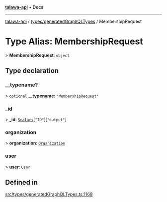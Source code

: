 [**talawa-api**](../../../README.md) • **Docs**

***

[talawa-api](../../../modules.md) / [types/generatedGraphQLTypes](../README.md) / MembershipRequest

# Type Alias: MembershipRequest

\> **MembershipRequest**: `object`

## Type declaration

### \_\_typename?

\> `optional` **\_\_typename**: `"MembershipRequest"`

### \_id

\> **\_id**: [`Scalars`](Scalars.md)\[`"ID"`\]\[`"output"`\]

### organization

\> **organization**: [`Organization`](Organization.md)

### user

\> **user**: [`User`](User.md)

## Defined in

[src/types/generatedGraphQLTypes.ts:1168](https://github.com/PalisadoesFoundation/talawa-api/blob/92443bb6a5ff3ed66457149a509401986a82e570/src/types/generatedGraphQLTypes.ts#L1168)
